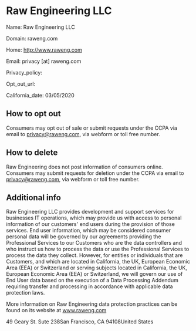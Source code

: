 
# Raw Engineering LLC

Name: Raw Engineering LLC

Domain: raweng.com

Home: http://www.raweng.com

Email: privacy [at] raweng.com

Privacy_policy: 

Opt_out_url: 

California_date: 03/05/2020



## How to opt out

Consumers may opt out of sale or submit requests under the CCPA via email to privacy@raweng.com, via webform or toll free number.

## How to delete

Raw Engineering does not post information of consumers online. Consumers may submit requests for deletion under the CCPA via email to privacy@raweng.com, via webform or toll free number.

## Additional info

Raw Engineering LLC provides development and support services for businesses IT operations, which may provide us with access to personal information of our customers' end users during the provision of those services. End user information, which may be considered consumer personal data will be governed by our agreements providing the Professional Services to our Customers who are the data controllers and who instruct us how to process the data or use the Professional Services to process the data they collect. However, for entities or individuals that are Customers, and which are located in California, the UK, European Economic Area (EEA) or Switzerland or serving subjects located in California, the UK, European Economic Area (EEA) or Switzerland, we will govern our use of End User data based on the execution of a Data Processing Addendum requiring transfer and processing in accordance with applicable data protection laws.

More information on Raw Engineering data protection practices can be found on its website at www.raweng.com

49 Geary St. Sute 238San Francisco, CA 94108United States

